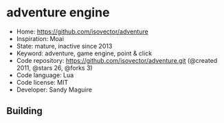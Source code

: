 # adventure engine

- Home: https://github.com/isovector/adventure
- Inspiration: Moai
- State: mature, inactive since 2013
- Keyword: adventure, game engine, point & click
- Code repository: https://github.com/isovector/adventure.git (@created 2011, @stars 26, @forks 3)
- Code language: Lua
- Code license: MIT
- Developer: Sandy Maguire

## Building

